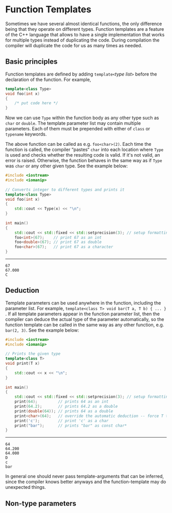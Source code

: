 Function Templates
==================


Sometimes we have several almost identical functions, the only difference being that they operate on
different types. Function templates are a feature of the C++ language that allows to have a single
implementation that works for multiple types instead of duplicating the code. During compilation the
compiler will duplicate the code for us as many times as needed.

Basic principles
----------------

Function templates are defined by adding `template<`*type list*`>` before the declaration of the
function. For example, <!--TODO-->

```cpp
template<class Type>
void foo(int x)
{
    /* put code here */
}
```

Now we can use `Type` within the function body as any other type such as `char` or `double`. The
template parameter list may contain multiple parameters. Each of them must be prepended with either of
`class` or `typename` keywords.

The above function can be called as e.g. `foo<char>(2)`. Each time the function is called, the compiler
“pastes“ `char` into each location where `Type` is used and checks whether the resulting code is
valid. If it's not valid, an error is raised. Otherwise, the function behaves in the same way as if
`Type` was `char` or any other given type. See the example below:

```cpp
#include <iostream>
#include <iomanip>
 
// Converts integer to different types and prints it
template<class Type>
void foo(int x)
{
    std::cout << Type(x) << "\n";
}
 
int main()
{
    std::cout << std::fixed << std::setprecision(3); // setup formatting
    foo<int>(67);    // print 67 as an int
    foo<double>(67); // print 67 as double
    foo<char>(67);   // print 67 as a character
}
```

----

```
67
67.000
C
```

Deduction
---------

Template parameters can be used anywhere in the function, including the parameter list. For example,
`template<class T> void bar(T a, T b) { ... } `. If all template parameters appear in the function
parameter list, then the compiler can deduce the actual type of the parameter automatically, so the
function template can be called in the same way as any other function, e.g. `bar(2, 3)`. See the
example below:

```cpp
#include <iostream>
#include <iomanip>
 
// Prints the given type
template<class T>
void print(T x)
{
    std::cout << x << "\n";
}
 
int main()
{
    std::cout << std::fixed << std::setprecision(3); // setup formatting
    print(64);         // prints 64 as an int
    print(64.2);       // prints 64.2 as a double
    print(double(64)); // prints 64 as a double
    print<char>(64);   // override the automatic deduction -- force T to be char
    print('c');        // print 'c' as a char
    print("bar");      // prints "bar" as const char*
}
```

----

```
64
64.200
64.000
D
c
bar
```

In general one should never pass template-arguments that can be inferred, since the compiler knows
better anyways and the function-template may do unexpected things.

Non-type parameters
-------------------

<!---TODO-->

